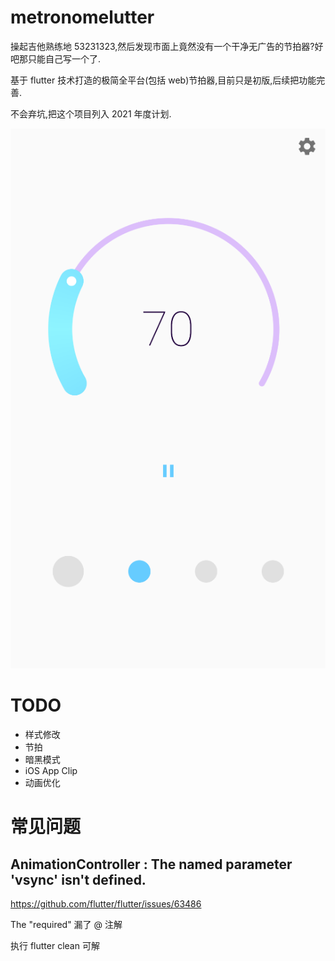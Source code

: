 # metronomelutter

操起吉他熟练地 53231323,然后发现市面上竟然没有一个干净无广告的节拍器?好吧那只能自己写一个了.

基于 flutter 技术打造的极简全平台(包括 web)节拍器,目前只是初版,后续把功能完善.

不会弃坑,把这个项目列入 2021 年度计划.

![preview](./screenshot/preview.png)
# TODO
- 样式修改
- 节拍
- 暗黑模式
- iOS App Clip
- 动画优化

# 常见问题

## AnimationController : The named parameter 'vsync' isn't defined. 

https://github.com/flutter/flutter/issues/63486

The "required" 漏了 @ 注解

执行 flutter clean 可解
